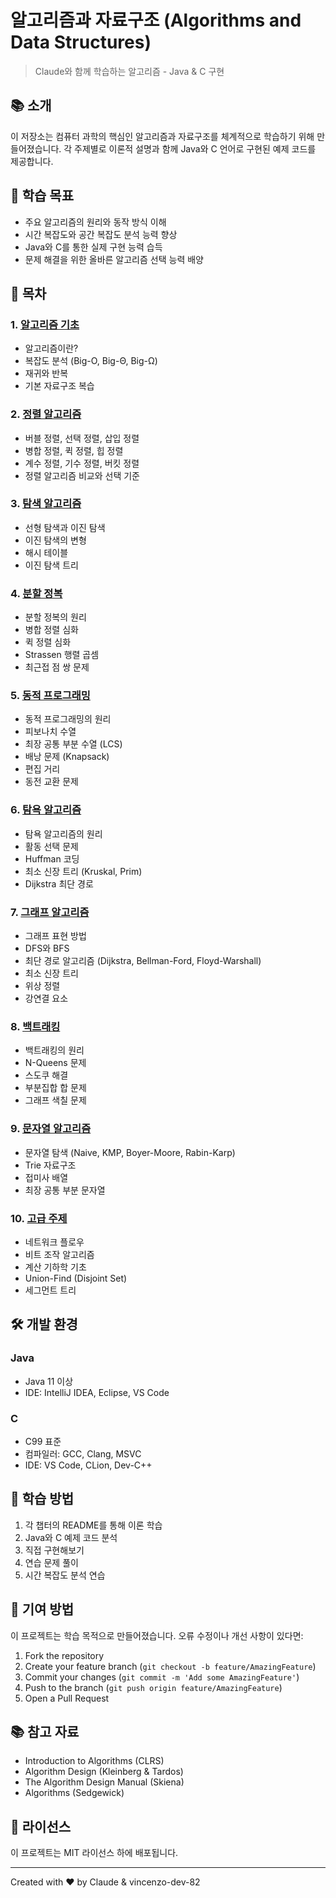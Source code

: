 # 알고리즘과 자료구조 (Algorithms and Data Structures)

> Claude와 함께 학습하는 알고리즘 - Java & C 구현

## 📚 소개

이 저장소는 컴퓨터 과학의 핵심인 알고리즘과 자료구조를 체계적으로 학습하기 위해 만들어졌습니다. 각 주제별로 이론적 설명과 함께 Java와 C 언어로 구현된 예제 코드를 제공합니다.

## 🎯 학습 목표

- 주요 알고리즘의 원리와 동작 방식 이해
- 시간 복잡도와 공간 복잡도 분석 능력 향상
- Java와 C를 통한 실제 구현 능력 습득
- 문제 해결을 위한 올바른 알고리즘 선택 능력 배양

## 📖 목차

### 1. [알고리즘 기초](./01-fundamentals/README.md)
- 알고리즘이란?
- 복잡도 분석 (Big-O, Big-Θ, Big-Ω)
- 재귀와 반복
- 기본 자료구조 복습

### 2. [정렬 알고리즘](./02-sorting/README.md)
- 버블 정렬, 선택 정렬, 삽입 정렬
- 병합 정렬, 퀵 정렬, 힙 정렬
- 계수 정렬, 기수 정렬, 버킷 정렬
- 정렬 알고리즘 비교와 선택 기준

### 3. [탐색 알고리즘](./03-searching/README.md)
- 선형 탐색과 이진 탐색
- 이진 탐색의 변형
- 해시 테이블
- 이진 탐색 트리

### 4. [분할 정복](./04-divide-conquer/README.md)
- 분할 정복의 원리
- 병합 정렬 심화
- 퀵 정렬 심화
- Strassen 행렬 곱셈
- 최근접 점 쌍 문제

### 5. [동적 프로그래밍](./05-dynamic-programming/README.md)
- 동적 프로그래밍의 원리
- 피보나치 수열
- 최장 공통 부분 수열 (LCS)
- 배낭 문제 (Knapsack)
- 편집 거리
- 동전 교환 문제

### 6. [탐욕 알고리즘](./06-greedy/README.md)
- 탐욕 알고리즘의 원리
- 활동 선택 문제
- Huffman 코딩
- 최소 신장 트리 (Kruskal, Prim)
- Dijkstra 최단 경로

### 7. [그래프 알고리즘](./07-graph/README.md)
- 그래프 표현 방법
- DFS와 BFS
- 최단 경로 알고리즘 (Dijkstra, Bellman-Ford, Floyd-Warshall)
- 최소 신장 트리
- 위상 정렬
- 강연결 요소

### 8. [백트래킹](./08-backtracking/README.md)
- 백트래킹의 원리
- N-Queens 문제
- 스도쿠 해결
- 부분집합 합 문제
- 그래프 색칠 문제

### 9. [문자열 알고리즘](./09-string/README.md)
- 문자열 탐색 (Naive, KMP, Boyer-Moore, Rabin-Karp)
- Trie 자료구조
- 접미사 배열
- 최장 공통 부분 문자열

### 10. [고급 주제](./10-advanced/README.md)
- 네트워크 플로우
- 비트 조작 알고리즘
- 계산 기하학 기초
- Union-Find (Disjoint Set)
- 세그먼트 트리

## 🛠️ 개발 환경

### Java
- Java 11 이상
- IDE: IntelliJ IDEA, Eclipse, VS Code

### C
- C99 표준
- 컴파일러: GCC, Clang, MSVC
- IDE: VS Code, CLion, Dev-C++

## 📝 학습 방법

1. 각 챕터의 README를 통해 이론 학습
2. Java와 C 예제 코드 분석
3. 직접 구현해보기
4. 연습 문제 풀이
5. 시간 복잡도 분석 연습

## 🤝 기여 방법

이 프로젝트는 학습 목적으로 만들어졌습니다. 오류 수정이나 개선 사항이 있다면:

1. Fork the repository
2. Create your feature branch (`git checkout -b feature/AmazingFeature`)
3. Commit your changes (`git commit -m 'Add some AmazingFeature'`)
4. Push to the branch (`git push origin feature/AmazingFeature`)
5. Open a Pull Request

## 📚 참고 자료

- Introduction to Algorithms (CLRS)
- Algorithm Design (Kleinberg & Tardos)
- The Algorithm Design Manual (Skiena)
- Algorithms (Sedgewick)

## 📄 라이선스

이 프로젝트는 MIT 라이선스 하에 배포됩니다.

---

Created with ❤️ by Claude & vincenzo-dev-82